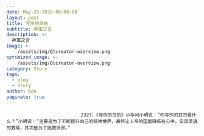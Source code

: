 ```yaml
---
date: May-25-2020 00:00:00
layout: post
title: 写作的目的
subtitle: 神寓之言
description: >-
  神寓之言
image: >-
    /assets/img/Qtcreator-overview.png
optimized_image: >-
    /assets/img/Qtcreator-overview.png
category: Story
tags:
  - blog
  - Story
author: Ron
paginate: true
---
```


							　　2327，《写作的目的》小华问小明说：“你写作的目的是什么？”小明说：“主要是为了不断提升自己的精神境界，最终让上帝的国度降临在心中，实现灵魂的救赎，其次是为了拯救世界。”
							
							
						